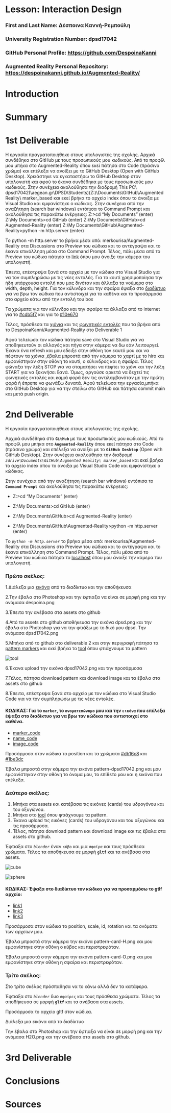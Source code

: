 # Lesson: Interaction Design

### First and Last Name: Δέσποινα Καννή-Ρεμπούλη
### University Registration Number: dpsd17042
### GitHub Personal Profile: https://github.com/DespoinaKanni
### Augmented Reality Personal Repository: https://despoinakanni.github.io/Augmented-Reality/

# Introduction

# Summary


# 1st Deliverable
Η εργασία πραγματοποιήθηκε στους υπολογιστές της σχολής.
Αρχικά συνδέθηκα στο GitHub με τους προσωπικούς μου κωδικούς. Από το προφίλ μου μπήκα στο Augmented-Reality όπου εκεί πάτησα στο Code (πράσινο χρώμα) και επέλεξα να ανοίξει με το GitHub Desktop (Open with GitHub Desktop). Χρειάστηκε να εγκαταστήσω το GitHub Desktop στον υπολογιστή και αφού το έκανα συνδέθηκα με τους προσωπικούς μου κωδικούς. Στην συνέχεια ακολούθησα την διαδρομή This PC\ dpsd17042(\\aegean.gr\DPSD\Students)(Z:)\Documents\GitHub\Augmented Reality\ marker_based και εκεί βρήκα το αρχείο index όπου το άνοιξα με Visual Studio και εμφανίστηκε ο κώδικας. Στην συνέχεια από την αναζήτηση (search bar windows) εντόπισα το Command Prompt και ακολούθησα τις παρακάτω ενέργειες:
Z:\>cd “My Documents” (enter) 
Z:\My Documents>cd GitHub (enter)
Z:\My Documents\GitHub>cd Augmented-Reality (enter)
Z:\My Documents\GitHub\Augmented-Reality>python -m http.server (enter)

Το python -m http.server το βρήκα μέσα από: merkourisa/Augmented-Reality στα Discussions στο Preview του κώδικα και το αντέγραψα και το έκανα επικόλληση μέσα στο Command Prompt.
Τέλος, πάλι μέσα από το Preview του κώδικα πάτησα το [link](http://localhost:8000/) όπου μου άνοιξε την κάμερα του υπολογιστή.

Έπειτα, επέστρεψα ξανά στο αρχείο με τον κώδικα στο Visual Studio για να τον συμπληρώσω με τις νέες εντολές.
Για το κουτί χρησιμοποίησα την ήδη υπάρχουσα εντολή που μας δινόταν και άλλαξα τα νούμερα στο  width, depth, height.
Για τον κύλινδρο και την σφαίρα έψαξα στο [διαδίκτυο](https://medium.com/analytics-vidhya/a-frame-changing-environment-tutorial-a71bc69202d4)
για να βρω τον κώδικα που αντιστοιχεί για το καθένα και το προσάρμοσα στο αρχείο κάτω από την εντολή του box

Τα χρώματα για τον κύλινδρο και την σφαίρα τα άλλαξα από το internet για το [#cdb5f7](https://www.google.gr/search?q=%23cdb5f7&sxsrf=APq-WBuCsZkOJofs0UVSw8lEl-aS4X9sOg%3A1647974436656&source=hp&ei=JBg6Yq-tJcKQxc8P-oauYA&iflsig=AHkkrS4AAAAAYjomNB-5rZW3gtRtOHQfyqIx_FHVlLai&ved=0ahUKEwivz5KXr9r2AhVCSPEDHXqDCwwQ4dUDCAc&uact=5&oq=%23cdb5f7&gs_lcp=Cgdnd3Mtd2l6EAM6BwgjEOoCECdQ1eyBBFjV7IEEYPb3gQRoAXAAeACAAZ0CiAGdApIBAzItMZgBAKABAqABAbABCg&sclient=gws-wiz) και για το [#10e670](https://www.google.gr/search?q=%2310e670&sxsrf=APq-WBtejlm9TU_fqOYZft7HuOrm-dBfVA%3A1647982858358&ei=Cjk6Yu-0FZabkgX12qz4Dw&ved=0ahUKEwjv4fjGztr2AhWWjaQKHXUtC_8Q4dUDCA4&uact=5&oq=%2310e670&gs_lcp=Cgdnd3Mtd2l6EAM6BwgjEOoCECdKBAhBGABKBAhGGABQAFjEFmDyKmgBcAB4AIABowGIAaMBkgEDMC4xmAEAoAEBoAECsAEKwAEB&sclient=gws-wiz)


Τέλος, πρόσθεσα τα [χιόνια](https://www.npmjs.com/package/aframe-particle-system-component) και τις [φωνητικές εντολές](https://www.npmjs.com/package/aframe-speech-command-component) που τα βρήκα από το  DespoinaKanni/Augmented-Reality στο Deliverable 1

Αφού τελείωσα τον κώδικα πάτησα save στο Visual Studio για να αποθηκευτούν οι αλλαγές και πήγα στην κάμερα να δω εάν λειτουργεί. Έκανα ένα refresh και μου εδειξε στην οθόνη τον εαυτό μου και να πέφτουν τα χιόνια ,έβαλα μπροστά από την κάμερα το χαρτί με το hiro και εμφανίστηκαν στην οθόνη το κουτί, ο κύλινδρος και η σφαίρα. Τέλος φώναξα την λέξη STOP για να σταματήσει να πέφτει το χιόνι και την λέξη START για να ξεκινήσει ξανά. Όμως, αργούσε αρκετά να δεχτεί τις φωνητικές εντολές και καμιά φορά δεν τις αντιλαμβανόταν με την πρώτη φορά ή έπρεπε να φωνάξω δυνατά. Αφού τελείωσα την εργασία,μπήκα στο GitHub Desktop για να την στείλω στο GitHub και πάτησα commit main και μετά push origin.



# 2nd Deliverable

Η εργασία πραγματοποιήθηκε στους υπολογιστές της σχολής.

Αρχικά συνδέθηκα στο **`GitHub`** με τους προσωπικούς μου κωδικούς. Από το προφίλ μου μπήκα στο **`Augmented-Reality`** όπου εκεί πάτησα στο Code (πράσινο χρώμα) και επέλεξα να ανοίξει με το **`GitHub Desktop`** (Open with GitHub Desktop). Στην συνέχεια ακολούθησα την διαδρομή *`zdrive\Documents\GitHub\Augmented Reality\ marker_based`* και εκεί βρήκα το αρχείο index όπου το άνοιξα με Visual Studio Code και εμφανίστηκε ο κώδικας. 

Στην συνέχεια από την αναζήτηση (search bar windows) εντόπισα το **`Command Prompt`** και ακολούθησα τις παρακάτω ενέργειες:

* Z:\>cd “My Documents” (enter) 

* Z:\My Documents>cd GitHub (enter)

* Z:\My Documents\GitHub>cd Augmented-Reality (enter)

* Z:\My Documents\GitHub\Augmented-Reality>python -m http.server (enter)

Το *`python -m http.server`* το βρήκα μέσα από: merkourisa/Augmented-Reality στα Discussions στο Preview του κώδικα και το αντέγραψα και το έκανα επικόλληση στο Command Prompt. Τέλος, πάλι μέσα από το Preview του κώδικα πάτησα το [localhost](http://localhost:8000/) όπου μου άνοιξε την κάμερα του υπολογιστή.


### Πρώτο σκέλος:


1.Διάλεξα μια [εικόνα](https://www.google.gr/search?q=rabbit+&tbm=isch&ved=2ahUKEwixgL36hdr3AhUOgv0HHau1By4Q2-cCegQIABAA&oq=rabbit+&gs_lcp=CgNpbWcQAzIFCAAQgAQyBQgAEIAEMgUIABCABDIFCAAQgAQyBQgAEIAEMgUIABCABDIFCAAQgAQyBQgAEIAEMgUIABCABDIFCAAQgAQ6BAgjECc6BAgAEBg6BggAEAoQGDoHCCMQ6gIQJzoECAAQQzoICAAQgAQQsQM6CAgAELEDEIMBUMkIWL8mYM41aAFwAHgAgAF8iAGtB5IBAzAuOJgBAKABAaoBC2d3cy13aXotaW1nsAEKwAEB&sclient=img&ei=yQh9YvH3CI6E9u8Pq-ue8AI&bih=920&biw=1903&hl=el#imgrc=zuW48o82JPTc1M) από το διαδίκτυο και την αποθήκευσα

2.Την έβαλα στο Photoshop και την έφτιαξα να είναι σε μορφή png και την ονόμασα despoina.png 

3.Έπειτα την ανέβασα στα assets στο github

4.Από τα assets στο github αποθήκευσα την εικόνα dpsd.png και την έβαλα στο Photoshop για να την φτιάξω με το δικό μου dpsd. Την ονόμασα dpsd17042.png

5.Μπήκα από το github στο deliverable 2 και στην περιγραφή πάτησα τα [pattern markers](https://ar-js-org.github.io/AR.js-Docs/marker-based/) και εκεί βρήκα το [tool](https://ar-js-org.github.io/AR.js/three.js/examples/marker-training/examples/generator.html) όπου φτιάχνουμε τα pattern 


![tool](https://user-images.githubusercontent.com/100956507/168103183-53e38828-9170-4dee-b96b-24d13dc78a4c.png)



6.Έκανα upload την εικόνα dpsd17042.png και την προσάρμοσα

7.Τέλος, πάτησα download pattern και download image και τα έβαλα στα assets στο github

8.Έπειτα, επέστρεψα ξανά στο αρχείο με τον κώδικα στο Visual Studio Code για να τον συμπληρώσω με τις νέες εντολές.

#### ΚΩΔΙΚΑΣ: Για το `marker`, το `ονοματεπώνυμο` μου και την `εικόνα` που επέλεξα έψαξα στο διαδίκτυο για να βρω τον κώδικα που αντιστοιχεί στο καθένα.

* [marker_code](https://aframe.io/blog/arjs/)
* [name_code](https://aframe.io/docs/1.3.0/primitives/a-text.html)
* [image_code](https://levelup.gitconnected.com/simple-augmented-reality-ar-integration-with-a-frame-f625e9dc66b8)

Προσάρμοσα στον κώδικα το position και τα χρώματα [#db16c8](https://www.google.gr/search?q=%23db16c8&sxsrf=ALiCzsY3EBaKlVR1CUDX8tKF80aV4c6_Cw%3A1652440043801&source=hp&ei=6zt-Yq2JLob2sAf576TIDw&iflsig=AJiK0e8AAAAAYn5J-63xFz8nrhJ2vQ9YagoIKGPATw5m&ved=0ahUKEwjtqsjuqtz3AhUGO-wKHfk3CfkQ4dUDCAc&uact=5&oq=%23db16c8&gs_lcp=Cgdnd3Mtd2l6EANQAFgAYKcJaABwAHgAgAF_iAF_kgEDMC4xmAEAoAECoAEB&sclient=gws-wiz) και [#1be3dc](https://www.google.gr/search?q=%231be3dc&sxsrf=ALiCzsZVKj05ia0bsPvkfI0QUbbqXT8tYw%3A1652440085991&source=hp&ei=FTx-YqiDOaTgkgWeqrKQDw&iflsig=AJiK0e8AAAAAYn5KJdT_ow-_-Cv6cpkG98paf4P3SAC1&ved=0ahUKEwjo4daCq9z3AhUksKQKHR6VDPIQ4dUDCAc&uact=5&oq=%231be3dc&gs_lcp=Cgdnd3Mtd2l6EANQAFgAYPQHaABwAHgAgAF4iAF4kgEDMC4xmAEAoAECoAEB&sclient=gws-wiz)


Έβαλα μπροστά στην κάμερα την εικόνα pattern-dpsd17042.png και μου εμφανίστηκαν στην οθόνη το όνομα μου, το επίθετο μου και η εικόνα που επέλεξα.

### Δεύτερο σκέλος:

1. Μπήκα στα assets και κατέβασα τις εικόνες (cards) του υδρογόνου και του οξυγώνου. 
2. Μπήκα στο [tool](https://ar-js-org.github.io/AR.js/three.js/examples/marker-training/examples/generator.html) όπου φτιάχνουμε τα pattern.
3. Έκανα upload τις εικόνες (cards) του υδρογόνου και του οξυγώνου και τις προσάρμοσα.
4. Τέλος, πάτησα download pattern και download image και τις έβαλα στα assets στο github.

Έφτιαξα στο *`blender`* έναν `κύβο` και μια `σφαίρα` και τους πρόσθεσα χρώματα. Τέλος τα αποθήκευσα σε μορφή **`gltf`** και τα ανέβασα στα assets.


![cube](https://user-images.githubusercontent.com/100956507/168274711-3f1c7992-d9f9-4611-acbe-ce58dee3c935.png)



![sphere](https://user-images.githubusercontent.com/100956507/168274773-31f4d448-1d22-4c53-b0ef-be87d611b5ff.png)



#### ΚΩΔΙΚΑΣ: Έψαξα στο διαδίκτυο τον κώδικα για να προσαρμόσω το gtlf αρχείο:

* [link1](https://aframe.io/docs/1.3.0/components/gltf-model.html?fbclid=IwAR3bLZpErBOtJZQDdJEL9PivNIGV1rMUdQbWtVPDru93Rih0MIX6ULJ2rTg#sidebar~)
* [link2](https://medium.com/chialab-open-source/build-your-location-based-augmented-reality-web-app-c2442e716564)
* [link3](https://ar-js-org.github.io/AR.js-Docs/)


Προσάρμοσα στον κώδικα το position, scale, id, rotation και τα ονόματα των αρχείων μου.

Έβαλα μπροστά στην κάμερα την εικόνα pattern-card-H.png και μου εμφανίστηκε στην οθόνη o κύβος και περιστρεφόταν.

Έβαλα μπροστά στην κάμερα την εικόνα pattern-card-Ο.png και μου εμφανίστηκε στην οθόνη η σφαίρα και περιστρεφόταν.


### Τρίτο σκέλος:

Στο τρίτο σκέλος πρόσπαθησα να το κάνω αλλά δεν τα κατάφερα. 

Έφτιαξα στο *`blender`* δυο `σφαίρες` και τους πρόσθεσα χρώματα. Τέλος τα αποθήκευσα σε μορφή **`gltf`** και τα ανέβασα στα assets.

Προσάρμοσα το αρχείο gltf στον κώδικα.

Διάλεξα μια εικόνα από το διαδίκτυο 

Την έβαλα στο Photoshop και την έφτιαξα να είναι σε μορφή png και την ονόμασα Η2Ο.png και την ανέβασα στα assets στο github.













# 3rd Deliverable 


# Conclusions


# Sources
